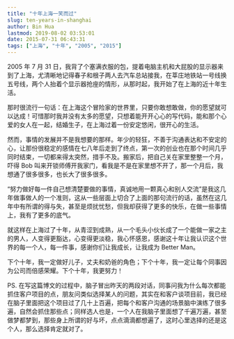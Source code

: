 ```yaml
---
title: "十年上海一笑而过"
slug: ten-years-in-shanghai
author: Bin Hua
lastmod: 2019-08-02 03:53:01
date: 2015-07-31 06:43:31
tags: ["上海", "十年", "2005", "2015"]
---
```


2005 年 7 月 31 日，我背了个塞满衣服的包，提着电脑主机和大屁股的显示器来到了上海，尤清晰地记得春子和根子两人去汽车总站接我，在莘庄地铁站一号线换五号线，两个人抬着个显示器抢座的情形，从那时起，我开始了在上海的近十年生活。

那时很流行一句话：在上海这个冒险家的世界里，只要你敢想敢做，你的愿望就可以达成！可惜那时我并没有太多的愿望，只想着能开开心心的写代码，能和那个心爱的女人在一起，结婚生子，在上海过着一份安定悠闲，很开心的生活。

然而，事情的发展并不是我想要的那样。年少的轻狂，不善于沟通表达和不安定的心，让那份很稳定的感情在七八年后走到了终点，第一次的创业也在那个时间几乎同时结束，一切都来得太突然，措手不及。搬家后，把自己关在家里整整一个月，吓得 Bob 叫来开锁师傅开我家门，看我是不是在家里想不开了，那一个月后，我想通了很多很多，也长大了很多很多。

“努力做好每一件自己想清楚要做的事情，真诚地用一颗真心和别人交流”是我这几年做事做人的一个准则，这从一些层面上切合了上面的那句流行的话，虽然在这几年中有所谓的得与失，甚至是烦扰忧愁，但我却获得了更多的快乐，在做一些事情上，我有了更多的底气。

就这样在上海过了十年，从青涩到成熟，从一个毛头小伙长成了一个能做一家之主的男人，人变得更豁达，心变得更淡稳，我心怀感恩，感谢这十年让我认识这个世界的每一个人，每一件事，感谢你们让我成长，让我成为 Better Man。

下个十年，我一定做好儿子，丈夫和奶爸的角色；下个十年，我一定让每个同事因为公司而倍感荣耀。下个十年，我更努力！

PS. 在写这篇博文的过程中，脑子冒出昨天的两段对话，同事问我为什么每次都能抓住客户项目的点，朋友问类似选择某人的问题，其实在和客户谈项目前，我已经在脑子里面把这个项目过了几十上百遍，把每个和客户沟通的场景脑中演练了很多遍，自然会抓住那些点；同样选人也是，一个人在我脑子里面想了千遍万遍，甚至做梦都梦到，那些身上所谓的好与坏，点点滴滴都想遍了，这时心里选择的还是这个人，那么选择肯定就对了。
